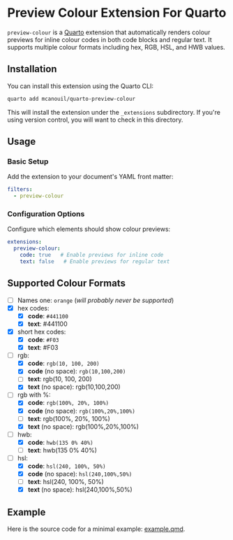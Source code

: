# Preview Colour Extension For Quarto

`preview-colour` is a [Quarto](https://quarto.org) extension that automatically renders colour previews for inline colour codes in both code blocks and regular text. It supports multiple colour formats including hex, RGB, HSL, and HWB values.

## Installation

You can install this extension using the Quarto CLI:

```bash
quarto add mcanouil/quarto-preview-colour
```

This will install the extension under the `_extensions` subdirectory.
If you're using version control, you will want to check in this directory.

## Usage

### Basic Setup

Add the extension to your document's YAML front matter:

```yaml
filters:
  - preview-colour
```

### Configuration Options

Configure which elements should show colour previews:

```yaml
extensions:
  preview-colour:
    code: true   # Enable previews for inline code
    text: false   # Enable previews for regular text
```

## Supported Colour Formats

- [ ] Names one: `orange` (*will probably never be supported*)
- [x] hex codes:
  - [x] **code**: `#441100`
  - [x] **text**: #441100
- [x] short hex codes:
  - [x] **code**: `#F03`
  - [x] **text**: #F03
- [ ] rgb:
  - [x] **code**: `rgb(10, 100, 200)`
  - [x] **code** (no space): `rgb(10,100,200)`
  - [ ] **text**: rgb(10, 100, 200)
  - [x] **text** (no space): rgb(10,100,200)
- [ ] rgb with %:
  - [x] **code**: `rgb(100%, 20%, 100%)`
  - [x] **code** (no space): `rgb(100%,20%,100%)`
  - [ ] **text**: rgb(100%, 20%, 100%)
  - [x] **text** (no space): rgb(100%,20%,100%)
- [ ] hwb:
  - [x] **code**: `hwb(135 0% 40%)`
  - [ ] **text**: hwb(135 0% 40%)
- [ ] hsl:
  - [x] **code**: `hsl(240, 100%, 50%)`
  - [x] **code** (no space): `hsl(240,100%,50%)`
  - [ ] **text**: hsl(240, 100%, 50%)
  - [x] **text** (no space): hsl(240,100%,50%)

## Example

Here is the source code for a minimal example: [example.qmd](example.qmd).
